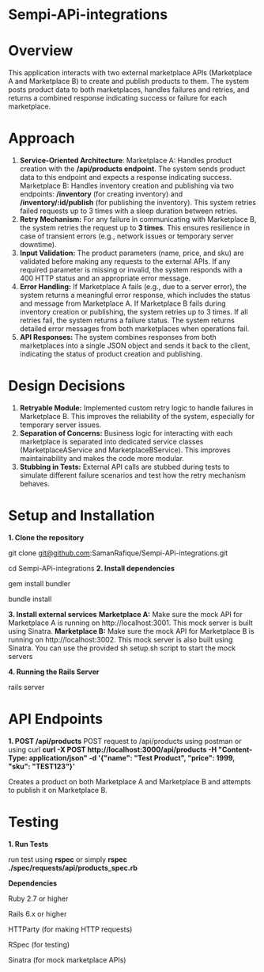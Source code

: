 # Sempi-APi-integrations

# Overview
This application interacts with two external marketplace APIs (Marketplace A and Marketplace B) to create and publish products to them. The system posts product data to both marketplaces, handles failures and retries, and returns a combined response indicating success or failure for each marketplace.


# Approach
1. **Service-Oriented Architecture**:
  Marketplace A: Handles product creation with the **/api/products endpoint**. The system sends product data to this endpoint and expects a response indicating success.
  Marketplace B: Handles inventory creation and publishing via two endpoints: **/inventory** (for creating inventory) and **/inventory/:id/publish** (for publishing the inventory). This system retries failed requests up to 3 times with a sleep duration between retries.
2. **Retry Mechanism:** For any failure in communicating with Marketplace B, the system retries the request up to **3 times**. This ensures resilience in case of transient errors (e.g., network issues or temporary server downtime).
3. **Input Validation:**
The product parameters (name, price, and sku) are validated before making any requests to the external APIs.
If any required parameter is missing or invalid, the system responds with a 400 HTTP status and an appropriate error message.
4. **Error Handling:**
If Marketplace A fails (e.g., due to a server error), the system returns a meaningful error response, which includes the status and message from Marketplace A.
If Marketplace B fails during inventory creation or publishing, the system retries up to 3 times. If all retries fail, the system returns a failure status.
The system returns detailed error messages from both marketplaces when operations fail.
5. **API Responses:**
The system combines responses from both marketplaces into a single JSON object and sends it back to the client, indicating the status of product creation and publishing.
# Design Decisions
1. **Retryable Module:** Implemented custom retry logic to handle failures in Marketplace B. This improves the reliability of the system, especially for temporary server issues.
2. **Separation of Concerns:** Business logic for interacting with each marketplace is separated into dedicated service classes (MarketplaceAService and MarketplaceBService). This improves maintainability and makes the code more modular.
3. **Stubbing in Tests:** External API calls are stubbed during tests to simulate different failure scenarios and test how the retry mechanism behaves.

# Setup and Installation
**1. Clone the repository**

git clone git@github.com:SamanRafique/Sempi-APi-integrations.git

cd Sempi-APi-integrations
**2. Install dependencies**

gem install bundler

bundle install

**3. Install external services**
**Marketplace A:** Make sure the mock API for Marketplace A is running on http://localhost:3001. This mock server is built using Sinatra.
**Marketplace B:** Make sure the mock API for Marketplace B is running on http://localhost:3002. This mock server is also built using Sinatra.
You can use the provided sh setup.sh script to start the mock servers

**4. Running the Rails Server**

rails server

# API Endpoints
**1. POST /api/products**
POST request to /api/products using postman or using curl 
**curl -X POST http://localhost:3000/api/products   -H "Content-Type: application/json"   -d '{"name": "Test Product", "price": 1999, "sku": "TEST123"}'**

Creates a product on both Marketplace A and Marketplace B and attempts to publish it on Marketplace B.
# Testing
**1. Run Tests**

run test using **rspec** or simply **rspec ./spec/requests/api/products_spec.rb**

**Dependencies**

Ruby 2.7 or higher

Rails 6.x or higher

HTTParty (for making HTTP requests)

RSpec (for testing)

Sinatra (for mock marketplace APIs)
